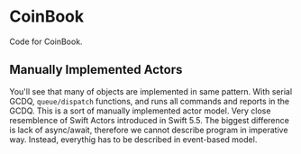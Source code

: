 CoinBook
========

Code for CoinBook.



Manually Implemented Actors
---------------------------
You'll see that many of objects are implemented in same pattern.
With serial GCDQ, `queue/dispatch` functions, and runs all commands and reports in the GCDQ.
This is a sort of manually implemented actor model.
Very close resemblence of Swift Actors introduced in Swift 5.5.
The biggest difference is lack of async/await, 
therefore we cannot describe program in imperative way.
Instead, everythig has to be described in event-based model. 
